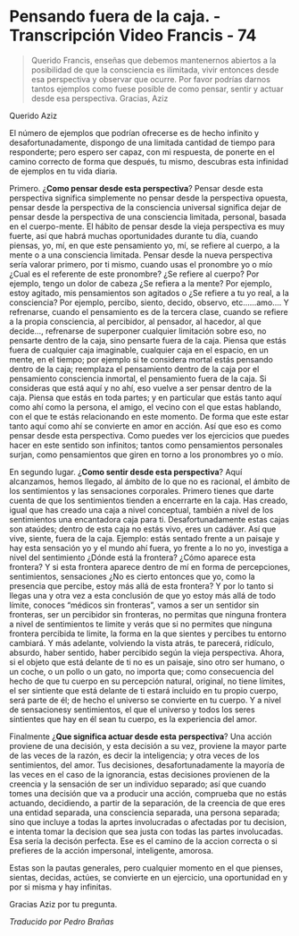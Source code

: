 # Pensando fuera de la caja. - Transcripción Video Francis - 74

>Querido Francis, enseñas que debemos mantenernos abiertos a la posibilidad de que la consciencia es ilimitada, vivir entonces desde esa perspectiva y observar que ocurre. Por favor podrías darnos tantos ejemplos como fuese posible de como pensar, sentir y actuar desde esa perspectiva. Gracias, Aziz

Querido Aziz

El número de ejemplos que podrían ofrecerse es de hecho infinito y desafortunadamente, dispongo de una limitada cantidad de tiempo para responderte; pero espero ser capaz, con mi respuesta, de ponerte en el camino correcto de forma que después, tu mismo, descubras esta infinidad de ejemplos en tu vida diaria.

Primero. ¿**Como pensar desde esta perspectiva**? Pensar desde esta perspectiva significa simplemente no pensar desde la perspectiva opuesta, pensar desde la perspectiva de la consciencia universal significa dejar de pensar desde la perspectiva de una consciencia limitada, personal, basada en el cuerpo-mente. El hábito de pensar desde la vieja perspectiva es muy fuerte, así que habrá muchas oportunidades durante tu día, cuando piensas, yo, mí, en que este pensamiento yo, mí, se refiere al cuerpo, a la mente o a una consciencia limitada. Pensar desde la nueva perspectiva sería valorar primero, por ti mismo, cuando usas el pronombre yo o mío ¿Cual es el referente de este pronombre? ¿Se refiere al cuerpo? Por ejemplo, tengo un dolor de cabeza ¿Se refiera a la mente? Por ejemplo, estoy agitado, mis pensamientos son agitados o ¿Se refiere a tu yo real, a la consciencia? Por ejemplo, percibo, siento, decido, observo, etc……amo…. Y refrenarse, cuando el pensamiento es de la tercera clase, cuando se refiere a la propia consciencia, al percibidor, al pensador, al hacedor, al que decide…, refrenarse de superponer cualquier limitación sobre eso, no pensarte dentro de la caja, sino pensarte fuera de la caja. Piensa que estás fuera de cualquier caja imaginable, cualquier caja en el espacio, en un mente, en el tiempo; por ejemplo si te considera mortal estás pensando dentro de la caja; reemplaza el pensamiento dentro de la caja por el pensamiento consciencia inmortal, el pensamiento fuera de la caja. Si consideras que está aquí y no ahí, eso vuelve a ser pensar dentro de la caja. Piensa que estás en toda partes; y en particular que estás tanto aquí como ahí como la persona, el amigo, el vecino con el que estas hablando, con el que te estás relacionando en este momento. De forma que este estar tanto aquí como ahí se convierte en amor en acción. Así que eso es como pensar desde esta perspectiva. Como puedes ver los ejercicios que puedes hacer en este sentido son infinitos; tantos como pensamientos personales surjan, como pensamientos que giren en torno a los pronombres yo o mío.

En segundo lugar. ¿**Como sentir desde esta perspectiva**? Aquí alcanzamos, hemos llegado, al ámbito de lo que no es racional, el ámbito de los sentimientos y las sensaciones corporales. Primero tienes que darte cuenta de que los sentimientos tienden a encerrarte en la caja. Has creado, igual que has creado una caja a nivel conceptual, también a nivel de los sentimientos una encantadora caja para ti. Desafortunadamente estas cajas son ataúdes; dentro de esta caja no estás vivo, eres un cadáver. Así que vive, siente, fuera de la caja. Ejemplo: estás sentado frente a un paisaje y hay esta sensación yo y el mundo ahí fuera, yo frente a lo no yo, investiga a nivel del sentimiento ¿Dónde está la frontera? ¿Cómo aparece esta frontera? Y si esta frontera aparece dentro de mí en forma de percepciones, sentimientos, sensaciones ¿No es cierto entonces que yo, como la presencia que percibe, estoy más allá de esta frontera? Y por lo tanto si llegas una y otra vez a esta conclusión de que yo estoy más allá de todo límite, conoces “médicos sin fronteras”, vamos a ser un sentidor sin fronteras, ser un percibidor sin fronteras, no permitas que ninguna frontera a nivel de sentimientos te limite y verás que si no permites que ninguna frontera percibida te limite, la forma en la que sientes y percibes tu entorno cambiará. Y más adelante, volviendo la vista atrás, te parecerá, ridículo, absurdo, haber sentido, haber percibido según la vieja perspectiva. Ahora, si el objeto que está delante de ti no es un paisaje, sino otro ser humano, o un coche, o un pollo o un gato, no importa que; como consecuencia del hecho de que tu cuerpo en su percepción natural, original, no tiene límites, el ser sintiente que está delante de ti estará incluido en tu propio cuerpo, será parte de él; de hecho el universo se convierte en tu cuerpo. Y a nivel de sensacionesy sentimientos, el que el universo y todos los seres sintientes que hay en él sean tu cuerpo, es la experiencia del amor.

Finalmente ¿**Que significa actuar desde esta** **perspectiva**? Una acción proviene de una decisión, y esta decisión a su vez, proviene la mayor parte de las veces de la razón, es decir la inteligencia; y otra veces de los sentimientos, del amor. Tus decisiones, desafortunadamente la mayoría de las veces en el caso de la ignorancia, estas decisiones provienen de la creencia y la sensación de ser un individuo separado; así que cuando tomes una decisión que va a producir una acción, comprueba que no estás actuando, decidiendo, a partir de la separación, de la creencia de que eres una entidad separada, una consciencia separada, una persona separada; sino que incluye a todas la aprtes involucradas o afectadas por tu decision, e intenta tomar la decision que sea justa con todas las partes involucadas. Esa sería la decisón perfecta. Ese es el camino de la accion correcta o si prefieres de la acción impersonal, inteligente, amorosa.

Estas son la pautas generales, pero cualquier momento en el que pienses, sientas, decidas, actúes, se convierte en un ejercicio, una oportunidad en y por si misma y hay infinitas.

Gracias Aziz por tu pregunta.

_Traducido por Pedro Brañas_